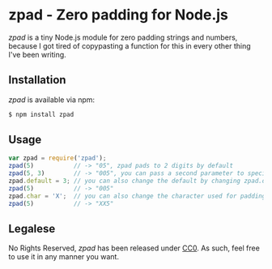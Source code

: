# zpad - Zero padding for Node.js

*zpad* is a tiny Node.js module for zero padding strings and numbers, because I got tired of copypasting a function for this in every other thing I've been writing.

## Installation

*zpad* is available via npm:

```bash
$ npm install zpad
```

## Usage

```javascript
var zpad = require('zpad');
zpad(5)           // -> "05", zpad pads to 2 digits by default
zpad(5, 3)        // -> "005", you can pass a second parameter to specify the amount of digits
zpad.default = 3; // you can also change the default by changing zpad.default
zpad(5)           // -> "005"
zpad.char = 'X';  // you can also change the character used for padding
zpad(5)           // -> "XX5"
```

## Legalese

No Rights Reserved, *zpad* has been released under [CC0](http://creativecommons.org/publicdomain/zero/1.0/). As such, feel free to use it in any manner you want.
